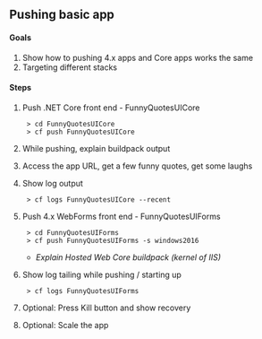 ## Pushing basic app
 
#### Goals 
1. Show how to pushing 4.x apps and Core apps works the same
1. Targeting different stacks

#### Steps

1. Push .NET Core front end - FunnyQuotesUICore

    ```
     > cd FunnyQuotesUICore
     > cf push FunnyQuotesUICore
    ``` 
    
1. While pushing, explain buildpack output
1. Access the app URL, get a few funny quotes, get some laughs
1. Show log output

    ```
     > cf logs FunnyQuotesUICore --recent
    ```
1. Push 4.x WebForms front end - FunnyQuotesUIForms

    ```
     > cd FunnyQuotesUIForms
     > cf push FunnyQuotesUIForms -s windows2016
    ```

   * _Explain Hosted Web Core buildpack (kernel of IIS)_

1. Show log tailing while pushing / starting up

    ```
     > cf logs FunnyQuotesUIForms
    ```
  
1. Optional: Press Kill button and show recovery
1. Optional: Scale the app